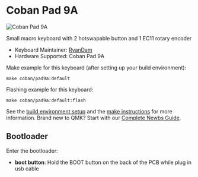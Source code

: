 # Coban Pad 9A

![Coban Pad 9A](https://i.imgur.com/0afuIuYh.png)

Small macro keyboard with 2 hotswapable button and 1 EC11 rotary encoder

* Keyboard Maintainer: [RyanDam](https://github.com/RyanDam)  
* Hardware Supported: Coban Pad 9A

Make example for this keyboard (after setting up your build environment):

    make coban/pad9a:default

Flashing example for this keyboard:

    make coban/pad9a:default:flash

See the [build environment setup](https://docs.qmk.fm/#/getting_started_build_tools) and the [make instructions](https://docs.qmk.fm/#/getting_started_make_guide) for more information. Brand new to QMK? Start with our [Complete Newbs Guide](https://docs.qmk.fm/#/newbs).

## Bootloader

Enter the bootloader:

* **boot button**: Hold the BOOT button on the back of the PCB while plug in usb cable
